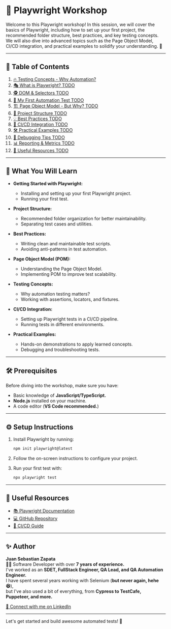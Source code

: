 # 🚀 Playwright Workshop

Welcome to this Playwright workshop! In this session, we will cover the basics of Playwright, including how to set up your first project, the recommended folder structure, best practices, and key testing concepts. We will also dive into advanced topics such as the Page Object Model, CI/CD integration, and practical examples to solidify your understanding. 🧪

---

## 📖 Table of Contents

1. [🔥 Testing Concepts - Why Automation?](https://github.com/ThormodzT/playwright-workshop/blob/main/slides/testing-concepts/testing-concepts.md)
2. [🎭 What is Playwright? TODO](https://github.com/yourrepo/playwright-workshop/what-is-playwright.md)
3. [🕵️ DOM & Selectors TODO](https://github.com/yourrepo/playwright-workshop/dom-selectors.md)
4. [🚀 My First Automation Test TODO](https://github.com/yourrepo/playwright-workshop/first-test.md)
5. [🏗️ Page Object Model - But Why? TODO](https://github.com/yourrepo/playwright-workshop/pom.md)
6. [📂 Project Structure TODO](https://github.com/yourrepo/playwright-workshop/project-structure.md)
7. [💡 Best Practices TODO](https://github.com/yourrepo/playwright-workshop/best-practices.md)
8. [🔄 CI/CD Integration TODO](https://github.com/yourrepo/playwright-workshop/ci-cd.md)
9. [🛠️ Practical Examples TODO](https://github.com/yourrepo/playwright-workshop/practical-examples.md)
10. [🐞 Debugging Tips TODO](https://github.com/yourrepo/playwright-workshop/debugging.md)
11. [📊 Reporting & Metrics TODO](https://github.com/yourrepo/playwright-workshop/reporting.md)
12. [🔗 Useful Resources TODO](https://github.com/yourrepo/playwright-workshop/resources.md)

---

## 🎯 What You Will Learn

- **Getting Started with Playwright:**

  - Installing and setting up your first Playwright project.
  - Running your first test.

- **Project Structure:**

  - Recommended folder organization for better maintainability.
  - Separating test cases and utilities.

- **Best Practices:**

  - Writing clean and maintainable test scripts.
  - Avoiding anti-patterns in test automation.

- **Page Object Model (POM):**

  - Understanding the Page Object Model.
  - Implementing POM to improve test scalability.

- **Testing Concepts:**

  - Why automation testing matters?
  - Working with assertions, locators, and fixtures.

- **CI/CD Integration:**

  - Setting up Playwright tests in a CI/CD pipeline.
  - Running tests in different environments.

- **Practical Examples:**
  - Hands-on demonstrations to apply learned concepts.
  - Debugging and troubleshooting tests.

---

## 🛠️ Prerequisites

Before diving into the workshop, make sure you have:

- Basic knowledge of **JavaScript/TypeScript.**
- **Node.js** installed on your machine.
- A code editor (**VS Code recommended.**)

---

## ⚙️ Setup Instructions

1. Install Playwright by running:

   ```bash
   npm init playwright@latest
   ```

2. Follow the on-screen instructions to configure your project.

3. Run your first test with:

   ```bash
   npx playwright test
   ```

---

## 🔗 Useful Resources

- [📚 Playwright Documentation](https://playwright.dev/)
- [💻 GitHub Repository](https://github.com/microsoft/playwright)
- [🔀 CI/CD Guide](https://playwright.dev/docs/ci)

---

## ✨ Author

**Juan Sebastian Zapata**  
🧑‍💻 Software Developer with over **7 years of experience.**  
I've worked as an **SDET, FullStack Engineer, QA Lead, and QA Automation Engineer.**  
I have spent several years working with Selenium (**but never again, hehe 😆**),  
but I've also used a bit of everything, from **Cypress to TestCafe, Puppeteer, and more.**

[🔗 Connect with me on LinkedIn](https://www.linkedin.com/in/juan-sebastian-zapata/)

---

Let's get started and build awesome automated tests! 🚀
